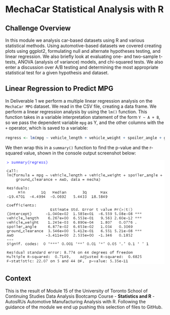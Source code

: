 # MechaCar Statistical Analysis with R

## Challenge Overview

In this module we analysis car-based datasets using R and various statistical methods. Using automotive-based datasets we covered creating plots using ggplot2, formulating null and alternate hypotheses testing, and linear regression. We also briefly look at evaluating one- and two-sample t-tests, ANOVA (analysis of variance) models, and chi-squared tests. We also enter a discussion over A/B testing and determining the most appropriate statistical test for a given hypothesis and dataset.

## Linear Regression to Predict MPG

In Deliverable 1 we perform a multiple linear regression analysis on the `MechaCar MPG` dataset. We read in the CSV file, creating a data frame. We perform a linear regression analysis by using the `lm()` function. This function takes in a variable interpretation statement of the form `Y ~ A + B`, so we pass the dependent variable `mpg` as Y, and the other columns with the `+` operator, which is saved to a variable:

```r
regress <- lm(mpg ~ vehicle_length + vehicle_weight + spoiler_angle + ground_clearance + AWD, data = mecha)
```

We then wrap this in a `summary()` function to find the p-value and the r-squared value, shown in the console output screenshot below:

![Linear Regression to Predict MPG](images/01_d1_linear_regression_to_predict_mpg.png)



<!--

DETERMINE THE p-value and the r-squared value for the model.
`Multiple R-Squared: 0.7149`
`p-value = 5.35e-11` -- however, each variable has its own p-value too.

write a short summary using a screenshot of the output from the linear regression, and address the following questions:

Which variables/coefficients provided a non-random amount of variance to the mpg values in the dataset?

the smallest ones right? -- (intercept), vehicle_length (2.60e-12), ground_clearance (5.21e-08) <---- check with notes

Is the slope of the linear model considered to be zero? Why or why not?

no right because using a multiple linear regression model we know y = m1x1 + ... and given there are values for m (are there? what would these be or where are they from) did we even get a line equation from the multiple anaylsis????

Does this linear model predict mpg of MechaCar prototypes effectively? Why or why not?

it predicts it at 71% - if that's good enough then yes, if not, then no???
more from notes obviously.

-->

## Context

This is the result of Module 15 of the University of Toronto School of Continuing Studies Data Analysis Bootcamp Course - **Statistics and R** - AutosRUs Automotive Manufacturing Analysis with R. Following the guidance of the module we end up pushing this selection of files to GitHub.
